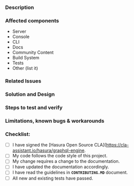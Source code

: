 <!-- Thank you for submitting this PR! :) -->
<!-- Provide a general summary of your changes in the Title above ^, end with (close #<issue-no>) or (fix #<issue-no>) -->

### Description
<!-- The title might not be enough to convey how this change affects the user. -->
<!-- Describe the changes from a user's perspective -->

### Affected components 
<!-- Remove non-affected components from the list -->

- Server
- Console
- CLI
- Docs
- Community Content
- Build System
- Tests
- Other (list it)

### Related Issues
<!-- Please make sure you have an issue associated with this Pull Request -->
<!-- And then add `(close #<issue-no>)` to the pull request title -->
<!-- Add the issue number below (e.g. #234) -->

### Solution and Design
<!-- How is this issue solved/fixed? What is the design? -->
<!-- It's better if we elaborate -->

### Steps to test and verify
<!-- If this is a feature, what are the steps to try them out? -->
<!-- If this is a bug-fix, how do we verify the fix? -->

### Limitations, known bugs & workarounds
<!-- Limitations of the PR, known bugs and suggested workarounds -->

<!-- Feel free to delete these comment lines -->

### Checklist:

<!--- Put an `x` in all the boxes that apply. -->

- [ ] I have signed the [Hasura Open Source CLA](https://cla-assistant.io/hasura/graphql-engine.
- [ ] My code follows the code style of this project.
- [ ] My change requires a change to the documentation.
- [ ] I have updated the documentation accordingly.
- [ ] I have read the guidelines in **`CONTRIBUTING.MD`** document.
- [ ] All new and existing tests have passed.
